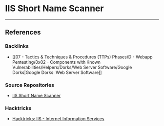 # IIS Short Name Scanner

---
## References

### Backlinks

- [[07 - Tactics & Techniques & Procedures (TTPs) Phases/D - Webapp Pentesting/0x02 - Components with Known Vulnerabilities/Helpers/Dorks/Web Server Software/Google Dorks|Google Dorks: Web Server Software]]

### Source Repositories

- [IIS Short Name Scanner](https://github.com/irsdl/IIS-ShortName-Scanner)

### Hacktricks

- [Hacktricks: IIS - Internet Information Services](https://book.hacktricks.wiki/en/network-services-pentesting/pentesting-web/iis-internet-information-services.html)